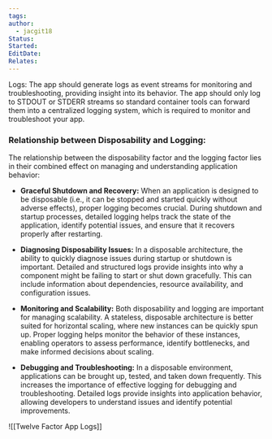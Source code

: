 ```yaml
---
tags: 
author:
  - jacgit18
Status: 
Started: 
EditDate: 
Relates:
---
```

Logs: The app should generate logs as event streams for monitoring and troubleshooting, providing insight into its behavior. The app should only log to STDOUT or STDERR streams so standard container tools can forward them into a centralized logging system, which is required to monitor and troubleshoot your app.

### Relationship between Disposability and Logging:
The relationship between the disposability factor and the logging factor lies in their combined effect on managing and understanding application behavior:

- **Graceful Shutdown and Recovery:** When an application is designed to be disposable (i.e., it can be stopped and started quickly without adverse effects), proper logging becomes crucial. During shutdown and startup processes, detailed logging helps track the state of the application, identify potential issues, and ensure that it recovers properly after restarting.
    
- **Diagnosing Disposability Issues:** In a disposable architecture, the ability to quickly diagnose issues during startup or shutdown is important. Detailed and structured logs provide insights into why a component might be failing to start or shut down gracefully. This can include information about dependencies, resource availability, and configuration issues.
    
- **Monitoring and Scalability:** Both disposability and logging are important for managing scalability. A stateless, disposable architecture is better suited for horizontal scaling, where new instances can be quickly spun up. Proper logging helps monitor the behavior of these instances, enabling operators to assess performance, identify bottlenecks, and make informed decisions about scaling.
    
- **Debugging and Troubleshooting:** In a disposable environment, applications can be brought up, tested, and taken down frequently. This increases the importance of effective logging for debugging and troubleshooting. Detailed logs provide insights into application behavior, allowing developers to understand issues and identify potential improvements.

![[Twelve Factor App Logs]]
